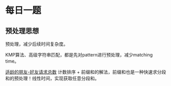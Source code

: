 # 每日一题

## 预处理思想
预处理，减少后续时间复杂度。

KMP算法、高级字符串匹配，都是先对pattern进行预处理，减少matching time。

[适龄的朋友-好友请求总数](https://leetcode-cn.com/problems/friends-of-appropriate-ages/)
计数排序 + 前缀和的解法，前缀和也是一种快速求分段和的预处理！线性时间，实现获取任意分段和。